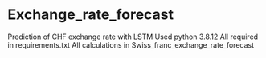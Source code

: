 # Exchange_rate_forecast
Prediction of CHF exchange rate with LSTM
Used python 3.8.12
All required in requirements.txt
All calculations in Swiss_franc_exchange_rate_forecast
